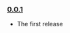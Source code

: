 ### [0.0.1](https://github.com/jmeas/cycle-connection-driver/releases/tag/v0.0.1)

- The first release
